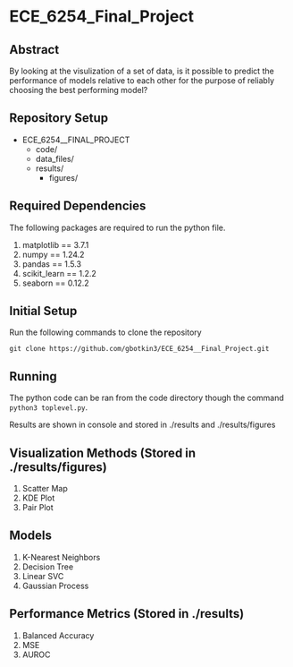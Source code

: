 # ECE_6254_Final_Project

## Abstract
By looking at the visulization of a set of data, is it possible to predict the performance of models relative to each other for the purpose of reliably choosing the best performing model?

## Repository Setup
- ECE_6254__FINAL_PROJECT
  - code/
  - data_files/
  - results/
    - figures/

## Required Dependencies
The following packages are required to run the python file.

1. matplotlib == 3.7.1
2. numpy == 1.24.2
3. pandas == 1.5.3
4. scikit_learn == 1.2.2
5. seaborn == 0.12.2


## Initial Setup

Run the following commands to clone the repository

```
git clone https://github.com/gbotkin3/ECE_6254__Final_Project.git
```
## Running
The python code can be ran from the code directory though the command ```python3 toplevel.py```.

Results are shown in console and stored in ./results and ./results/figures


## Visualization Methods (Stored in ./results/figures)
1. Scatter Map
2. KDE Plot
3. Pair Plot

## Models
1. K-Nearest Neighbors
2. Decision Tree
3. Linear SVC
4. Gaussian Process

## Performance Metrics (Stored in ./results)

1. Balanced Accuracy
2. MSE
3. AUROC
